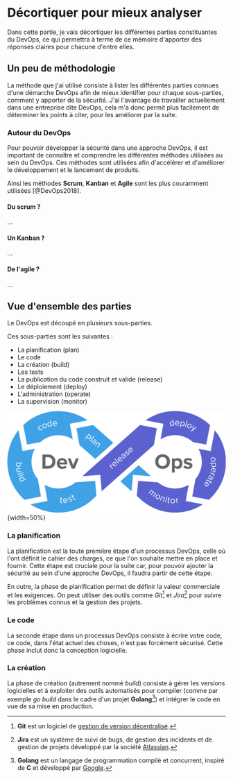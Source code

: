 # Décortiquer pour mieux analyser 

Dans cette partie, je vais décortiquer les différentes parties constituantes du DevOps, 
ce qui permettra à terme de ce mémoire d'apporter des réponses claires pour chacune d'entre elles.

## Un peu de méthodologie

La méthode que j'ai utilisé consiste à lister les différentes parties connues d'une démarche DevOps afin de mieux identifier pour chaque sous-parties,
comment y apporter de la sécurité. J'ai l'avantage de travailler actuellement dans une entreprise dite DevOps, cela m'a donc permit plus facilement de
déterminer les points à citer, pour les améliorer par la suite.

### Autour du DevOps

Pour pouvoir développer la sécurité dans une approche DevOps, il est important de connaître et comprendre les différentes méthodes utilisées au sein du DevOps.
Ces méthodes sont utilisées afin d'accélérer et d'améliorer le développement et le lancement de produits.

Ainsi les méthodes **Scrum**, **Kanban** et **Agile** sont les plus couramment utilisées [@DevOps2018].

#### Du scrum ?
...

#### Un Kanban ?
...

#### De l'agile ?
...

## Vue d'ensemble des parties

Le DevOps est découpé en plusieurs sous-parties.

Ces sous-parties sont les suivantes :

- La planification (plan)
- Le code
- La création (build)
- Les tests
- La publication du code construit et valide (release)
- Le déploiement (deploy)
- L'administration (operate)
- La supervision (monitor)

![Diagramme du DevOps](img/DEVOPS.png){width=50%}

### La planification

La planification est la toute première étape d'un processus DevOps, celle où l'ont définit le cahier des charges, ce que l'on souhaite mettre en place et fournir.
Cette étape est cruciale pour la suite car, pour pouvoir ajouter la sécurité au sein d'une approche DevOps, il faudra partir de cette étape.

En outre, la phase de planification permet de définir la valeur commerciale et les exigences. On peut utiliser des outils comme *Git*[^11] et *Jira*[^12] pour suivre les problèmes connus et la gestion des projets.

### Le code

La seconde étape dans un processus DevOps consiste à écrire votre code, ce code, dans l'état actuel des choses, n'est pas forcément sécurisé.
Cette phase inclut donc la conception logicielle.

### La création

La phase de création (autrement nommé *build*) consiste à gérer les versions logicielles et à exploiter des outils automatisés pour compiler (comme par exemple *go build* dans le cadre d'un projet **Golang**[^13]) et intégrer le code en vue de sa mise en production.


[^11]: **Git** est un logiciel de [gestion de version décentralisé](https://fr.wikipedia.org/wiki/Git).
[^12]: **Jira**  est un système de suivi de bugs, de gestion des incidents et de gestion de projets développé par la société [Atlassian](https://www.atlassian.com/fr/software/jira).
[^13]: **Golang**  est un langage de programmation compilé et concurrent, inspiré de **C** et développé par [Google](https://golang.org/).

